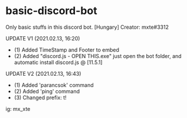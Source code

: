 # basic-discord-bot
Only basic stuffs in this discord bot. [Hungary]
Creator: mxte#3312

UPDATE V1 (2021.02.13, 16:20)
- (1) Added TimeStamp and Footer to embed
- (2) Added "discord.js - OPEN THIS.exe" just open the bot folder, and automatic install discord.js @ [11.5.1]

UPDATE V2 (2021.02.13, 16:43)
- (1) Added 'parancsok' command
- (2) Added 'ping' command
- (3) Changed prefix: t!


ig: mx_xte
